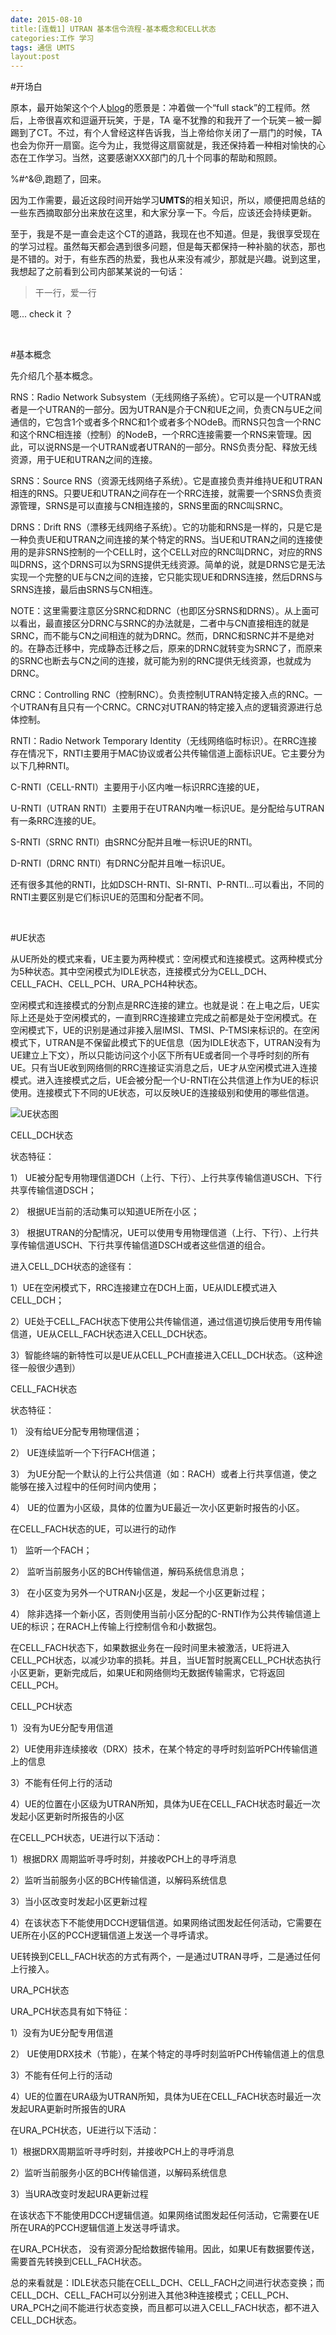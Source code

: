 ```yaml
---
date: 2015-08-10
title:[连载1] UTRAN 基本信令流程-基本概念和CELL状态
categories:工作 学习
tags: 通信 UMTS
layout:post
---
```


#开场白

原本，最开始架这个个人[blog](http://www.cap0dom.com)的愿景是：冲着做一个“full stack”的工程师。然后，上帝很喜欢和逗逼开玩笑，于是，TA 毫不犹豫的和我开了一个玩笑－被一脚踢到了CT。不过，有个人曾经这样告诉我，当上帝给你关闭了一扇门的时候，TA 也会为你开一扇窗。迄今为止，我觉得这扇窗就是，我还保持着一种相对愉快的心态在工作学习。当然，这要感谢XXX部门的几十个同事的帮助和照顾。

%#^&@,跑题了，回来。

因为工作需要，最近这段时间开始学习**UMTS**的相关知识，所以，顺便把周总结的一些东西摘取部分出来放在这里，和大家分享一下。今后，应该还会持续更新。

至于，我是不是一直会走这个CT的道路，我现在也不知道。但是，我很享受现在的学习过程。虽然每天都会遇到很多问题，但是每天都保持一种补脑的状态，那也是不错的。对于，有些东西的热爱，我也从来没有减少，那就是兴趣。说到这里，我想起了之前看到公司内部某某说的一句话：

> 干一行，爱一行

嗯... check it ？

<br/>

#基本概念

先介绍几个基本概念。

RNS：Radio Network Subsystem（无线网络子系统）。它可以是一个UTRAN或者是一个UTRAN的一部分。因为UTRAN是介于CN和UE之间，负责CN与UE之间通信的，它包含1个或者多个RNC和1个或者多个NOdeB。而RNS只包含一个RNC和这个RNC相连接（控制）的NodeB，一个RRC连接需要一个RNS来管理。因此，可以说RNS是一个UTRAN或者UTRAN的一部分。RNS负责分配、释放无线资源，用于UE和UTRAN之间的连接。

SRNS：Source RNS（资源无线网络子系统）。它是直接负责并维持UE和UTRAN相连的RNS。只要UE和UTRAN之间存在一个RRC连接，就需要一个SRNS负责资源管理，SRNS是可以直接与CN相连接的，SRNS里面的RNC叫SRNC。

DRNS：Drift RNS（漂移无线网络子系统）。它的功能和RNS是一样的，只是它是一种负责UE和UTRAN之间连接的某个特定的RNS。当UE和UTRAN之间的连接使用的是非SRNS控制的一个CELL时，这个CELL对应的RNC叫DRNC，对应的RNS叫DRNS，这个DRNS可以为SRNS提供无线资源。简单的说，就是DRNS它是无法实现一个完整的UE与CN之间的连接，它只能实现UE和DRNS连接，然后DRNS与SRNS连接，最后由SRNS与CN相连。

NOTE：这里需要注意区分SRNC和DRNC（也即区分SRNS和DRNS）。从上面可以看出，最直接区分DRNC与SRNC的办法就是，二者中与CN直接相连的就是SRNC，而不能与CN之间相连的就为DRNC。然而，DRNC和SRNC并不是绝对的。在静态迁移中，完成静态迁移之后，原来的DRNC就转变为SRNC了，而原来的SRNC也断去与CN之间的连接，就可能为别的RNC提供无线资源，也就成为DRNC。

CRNC：Controlling RNC（控制RNC）。负责控制UTRAN特定接入点的RNC。一个UTRAN有且只有一个CRNC。CRNC对UTRAN的特定接入点的逻辑资源进行总体控制。

RNTI：Radio Network Temporary Identity（无线网络临时标识）。在RRC连接存在情况下，RNTI主要用于MAC协议或者公共传输信道上面标识UE。它主要分为以下几种RNTI。

C-RNTI（CELL-RNTI）主要用于小区内唯一标识RRC连接的UE，

U-RNTI（UTRAN RNTI）主要用于在UTRAN内唯一标识UE。是分配给与UTRAN有一条RRC连接的UE。

S-RNTI（SRNC RNTI）由SRNC分配并且唯一标识UE的RNTI。

D-RNTI（DRNC RNTI）有DRNC分配并且唯一标识UE。

还有很多其他的RNTI，比如DSCH-RNTI、SI-RNTI、P-RNTI…可以看出，不同的RNTI主要区别是它们标识UE的范围和分配者不同。

<br/>

#UE状态

从UE所处的模式来看，UE主要为两种模式：空闲模式和连接模式。这两种模式分为5种状态。其中空闲模式为IDLE状态，连接模式分为CELL_DCH、CELL_FACH、CELL_PCH、URA_PCH4种状态。

空闲模式和连接模式的分割点是RRC连接的建立。也就是说：在上电之后，UE实际上还是处于空闲模式的，一直到RRC连接建立完成之前都是处于空闲模式。在空闲模式下，UE的识别是通过非接入层IMSI、TMSI、P-TMSI来标识的。在空闲模式下，UTRAN是不保留此模式下的UE信息（因为IDLE状态下，UTRAN没有为UE建立上下文），所以只能访问这个小区下所有UE或者同一个寻呼时刻的所有UE。只有当UE收到网络侧的RRC连接证实消息之后，UE才从空闲模式进入连接模式。进入连接模式之后，UE会被分配一个U-RNTI在公共信道上作为UE的标识使用。连接模式下不同的UE状态，可以反映UE的连接级别和使用的哪些信道。

![UE状态图](http://7xj6ej.com1.z0.glb.clouddn.com/UE_STATE11.jpg)


CELL_DCH状态

状态特征：

1） UE被分配专用物理信道DCH（上行、下行）、上行共享传输信道USCH、下行共享传输信道DSCH；

2） 根据UE当前的活动集可以知道UE所在小区；

3） 根据UTRAN的分配情况，UE可以使用专用物理信道（上行、下行）、上行共享传输信道USCH、下行共享传输信道DSCH或者这些信道的组合。

进入CELL_DCH状态的途径有：

1）UE在空闲模式下，RRC连接建立在DCH上面，UE从IDLE模式进入CELL_DCH；

2）UE处于CELL_FACH状态下使用公共传输信道，通过信道切换后使用专用传输信道，UE从CELL_FACH状态进入CELL_DCH状态。

3）智能终端的新特性可以是UE从CELL_PCH直接进入CELL_DCH状态。（这种途径一般很少遇到）

CELL_FACH状态

 状态特征：

1） 没有给UE分配专用物理信道；

2） UE连续监听一个下行FACH信道；

3） 为UE分配一个默认的上行公共信道（如：RACH）或者上行共享信道，使之能够在接入过程中的任何时间内使用；

4） UE的位置为小区级，具体的位置为UE最近一次小区更新时报告的小区。

在CELL_FACH状态的UE，可以进行的动作

1） 监听一个FACH；

2） 监听当前服务小区的BCH传输信道，解码系统信息消息；

3） 在小区变为另外一个UTRAN小区是，发起一个小区更新过程；

4） 除非选择一个新小区，否则使用当前小区分配的C-RNTI作为公共传输信道上UE的标识；在RACH上传输上行控制信令和小数据包。

 在CELL_FACH状态下，如果数据业务在一段时间里未被激活，UE将进入CELL_PCH状态，以减少功率的损耗。并且，当UE暂时脱离CELL_PCH状态执行小区更新，更新完成后，如果UE和网络侧均无数据传输需求，它将返回CELL_PCH。

CELL_PCH状态

1）没有为UE分配专用信道

2）UE使用非连续接收（DRX）技术，在某个特定的寻呼时刻监听PCH传输信道上的信息

3）不能有任何上行的活动

4）UE的位置在小区级为UTRAN所知，具体为UE在CELL_FACH状态时最近一次发起小区更新时所报告的小区

在CELL_PCH状态，UE进行以下活动：

1）根据DRX 周期监听寻呼时刻，并接收PCH上的寻呼消息

2）监听当前服务小区的BCH传输信道，以解码系统信息

3）当小区改变时发起小区更新过程

4）在该状态下不能使用DCCH逻辑信道。如果网络试图发起任何活动，它需要在UE所在小区的PCCH逻辑信道上发送一个寻呼请求。

UE转换到CELL_FACH状态的方式有两个，一是通过UTRAN寻呼，二是通过任何上行接入。

URA_PCH状态

URA_PCH状态具有如下特征：

1）没有为UE分配专用信道

2） UE使用DRX技术（节能），在某个特定的寻呼时刻监听PCH传输信道上的信息

3）不能有任何上行的活动

4）UE的位置在URA级为UTRAN所知，具体为UE在CELL_FACH状态时最近一次发起URA更新时所报告的URA

在URA_PCH状态，UE进行以下活动：

1）根据DRX周期监听寻呼时刻，并接收PCH上的寻呼消息

2）监听当前服务小区的BCH传输信道，以解码系统信息

3）当URA改变时发起URA更新过程

在该状态下不能使用DCCH逻辑信道。如果网络试图发起任何活动，它需要在UE所在URA的PCCH逻辑信道上发送寻呼请求。

在URA_PCH状态， 没有资源分配给数据传输用。因此，如果UE有数据要传送，需要首先转换到CELL_FACH状态。

总的来看就是：IDLE状态只能在CELL_DCH、CELL_FACH之间进行状态变换；而CELL_DCH、CELL_FACH可以分别进入其他3种连接模式；CELL_PCH、URA_PCH之间不能进行状态变换，而且都可以进入CELL_FACH状态，都不进入CELL_DCH状态。


<br/>

